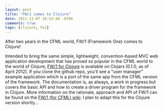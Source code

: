 ```yaml
---
layout: post
title: "FW/1 comes to Clojure"
date: 2011-11-07 18:53:44 -0700
comments: true
tags: [clojure, fw1]
---
```

After two years in the CFML world, FW/1 (Framework One) comes to Clojure!<!-- more -->

Intended to bring the same simple, lightweight, convention-based MVC web application development that has proved so popular in the CFML world to the world of Clojure, [FW/1 for Clojure](https://github.com/framework-one/fw1-clj) is available on Clojars (0.1.0, as of April 2012). If you clone the github repo, you'll see a "user manager" example application which is a port of the same app from the CFML version of the framework. The documentation is, as always, a work in progress but covers the basic API and how to create a driver program for the framework in Clojure. More information on the rationale, approach and API of FW/1 can be found on the [FW/1 (for CFML) wiki](https://github.com/framework-one/fw1/wiki). I plan to adapt this for the Clojure version shortly...
